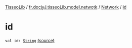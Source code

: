 [TisseoLib](../../index.md) / [fr.docjyJ.tisseoLib.model.netwotk](../index.md) / [Network](index.md) / [id](./id.md)

# id

`val id: `[`String`](https://kotlinlang.org/api/latest/jvm/stdlib/kotlin/-string/index.html) [(source)](https://github.com/docjyj/tisseoLib/tree/master/src/main/kotlin/fr/docjyJ/tisseoLib/model/netwotk/Network.kt#L8)